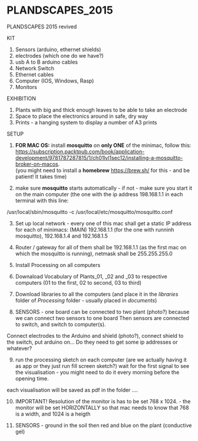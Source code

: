 # PLANDSCAPES_2015

PLANDSCAPES 2015 revived

KIT
1) Sensors (arduino, ethernet shields)
2) electrodes (which one do we have?)
3) usb A to B arduino cables
4) Network Switch
5) Ethernet cables
6) Computer (IOS, Windows, Rasp)
7) Monitors


EXHIBITION

1) Plants with big and thick enough leaves to be able to take an electrode
2) Space to place the electronics around in safe, dry way
3) Prints - a hanging system to display a number of A3 prints

SETUP

1) <strong>FOR MAC OS:</strong> install <strong>mosquitto</strong> on <strong>only ONE</strong> of the minimac, follow this: https://subscription.packtpub.com/book/application-development/9781787287815/1/ch01lvl1sec12/installing-a-mosquitto-broker-on-macos.  
(you might need to install a <strong>homebrew</strong> https://brew.sh/ for this - and be patient! It takes time)

2) make sure <strong>mosquitto</strong> starts automatically - if not - make sure you start it on the main computer (the one with the ip address 198.168.1.1 in each terminal with this line: 

/usr/local/sbin/mosquitto -c /usr/local/etc/mosquitto/mosquitto.conf

3) Set up local network - every one of this mac shall get a static IP address for each of minimacs: (MAIN) 192.168.1.1 (for the one with runninh mosquitto), 192.168.1.4 and 192.168.1.5

4) Router / gateway for all of them shall be 192.168.1.1 (as the first mac on which the mosquitto is running), netmask shall be 255.255.255.0

5) Install Processing on all computers 

6) Downaload Vocabulary of Plants_01, _02 and _03 to respective computers (01 to the first, 02 to second, 03 to third)

7) Download libraries to all the computers (and place it in the <i>libraries</i> folder of <i>Processing</i> folder - usually placed in <i>documents</i>)


8) SENSORS - one board can be connected to two plant (photo?) because we can connect two sensors to one board
Then sensors are connected to switch, and switch to computer(s). 

Connect electrodes to the Arduino and shield (photo?), connect shield to the switch, put arduino on...
Do they need to get some ip addresses or whatever? 

9) run the processing sketch on each computer (are we actually having it as app or they just run fill screen sketch?)
wait for the first signal to see the visualisation - you might need to do it every morning before the opening time. 

each visualisation will be saved as pdf in the folder ....

10) IMPORTANT! Resolution of the monitor is has to be set 768 x 1024. - the monitor will be set HORIZONTALLY so that mac needs to know that 768 is a width, and 1024 is a heigth

11) SENSORS - ground in the soil then red and blue on the plant (conductive gel)
